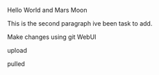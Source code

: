 Hello World and Mars Moon

This is the second paragraph ive been task to add.

Make changes using git WebUI

upload

pulled
